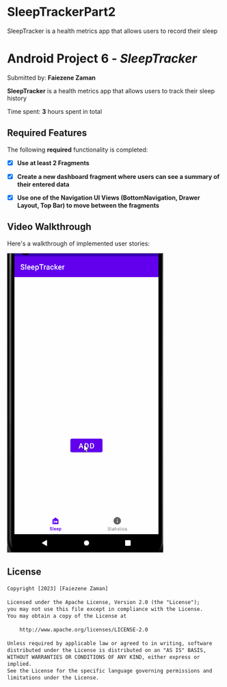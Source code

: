 # SleepTrackerPart2
SleepTracker is a health metrics app that allows users to record their sleep

# Android Project 6 - *SleepTracker*

Submitted by: **Faiezene Zaman**

**SleepTracker** is a health metrics app that allows users to track their sleep history

Time spent: **3** hours spent in total

## Required Features

The following **required** functionality is completed:

- [x] **Use at least 2 Fragments**
- [x] **Create a new dashboard fragment where users can see a summary of their entered data**
- [x] **Use one of the Navigation UI Views (BottomNavigation, Drawer Layout, Top Bar) to move between the fragments**


## Video Walkthrough

Here's a walkthrough of implemented user stories:

<img src='SleepTrackerPart2Walkthrough.gif' title='Video Walkthrough' width='' alt='Video Walkthrough' />


## License

    Copyright [2023] [Faiezene Zaman]

    Licensed under the Apache License, Version 2.0 (the "License");
    you may not use this file except in compliance with the License.
    You may obtain a copy of the License at

        http://www.apache.org/licenses/LICENSE-2.0

    Unless required by applicable law or agreed to in writing, software
    distributed under the License is distributed on an "AS IS" BASIS,
    WITHOUT WARRANTIES OR CONDITIONS OF ANY KIND, either express or implied.
    See the License for the specific language governing permissions and
    limitations under the License.
